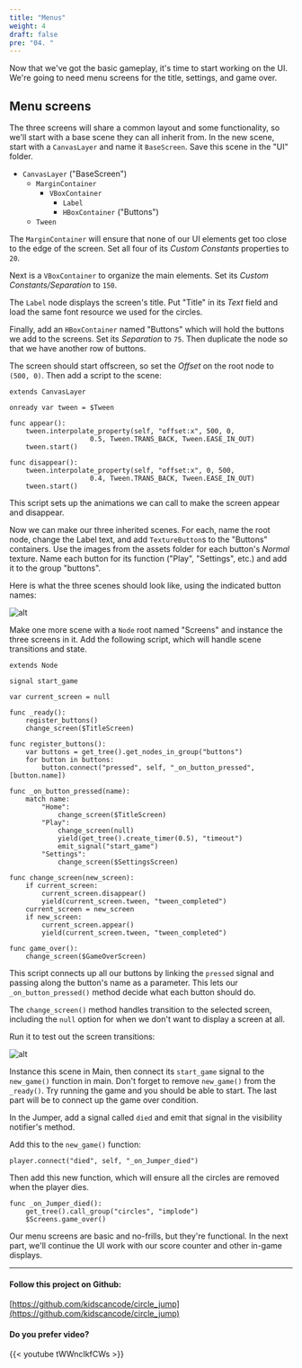 ```yaml
---
title: "Menus"
weight: 4
draft: false
pre: "04. "
---
```


Now that we've got the basic gameplay, it's time to start working on the UI. We're going to need menu screens for the title, settings, and game over.

## Menu screens

The three screens will share a common layout and some functionality, so we'll start with a base scene they can all inherit from. In the new scene, start with a `CanvasLayer` and name it `BaseScreen`. Save this scene in the "UI" folder.

* `CanvasLayer` ("BaseScreen")
  * `MarginContainer`
    * `VBoxContainer`
      * `Label`
      * `HBoxContainer` ("Buttons")
  * `Tween`

The `MarginContainer` will ensure that none of our UI elements get too close to the edge of the screen. Set all four of its _Custom Constants_ properties to `20`.

Next is a `VBoxContainer` to organize the main elements. Set its _Custom Constants/Separation_ to `150`.

The `Label` node displays the screen's title. Put "Title" in its _Text_ field and load the same font resource we used for the circles.

Finally, add an `HBoxContainer` named "Buttons" which will hold the buttons we add to the screens. Set its _Separation_ to `75`. Then duplicate the node so that we have another row of buttons.

The screen should start offscreen, so set the _Offset_ on the root node to `(500, 0)`. Then add a script to the scene:

```gdscript
extends CanvasLayer

onready var tween = $Tween

func appear():
    tween.interpolate_property(self, "offset:x", 500, 0,
                    0.5, Tween.TRANS_BACK, Tween.EASE_IN_OUT)
    tween.start()

func disappear():
    tween.interpolate_property(self, "offset:x", 0, 500,
                    0.4, Tween.TRANS_BACK, Tween.EASE_IN_OUT)
    tween.start()
```

This script sets up the animations we can call to make the screen appear and disappear.

Now we can make our three inherited scenes. For each, name the root node, change the Label text, and add `TextureButton`s to the "Buttons" containers. Use the images from the assets folder for each button's _Normal_ texture. Name each button for its function ("Play", "Settings", etc.) and add it to the group "buttons".

Here is what the three scenes should look like, using the indicated button names:

![alt](/3.x/img/cj_04_01.png)

Make one more scene with a `Node` root named "Screens" and instance the three screens in it. Add the following script, which will handle scene transitions and state.

```gdscript
extends Node

signal start_game

var current_screen = null

func _ready():
    register_buttons()
    change_screen($TitleScreen)

func register_buttons():
    var buttons = get_tree().get_nodes_in_group("buttons")
    for button in buttons:
        button.connect("pressed", self, "_on_button_pressed", [button.name])

func _on_button_pressed(name):
    match name:
        "Home":
            change_screen($TitleScreen)
        "Play":
            change_screen(null)
            yield(get_tree().create_timer(0.5), "timeout")
            emit_signal("start_game")
        "Settings":
            change_screen($SettingsScreen)

func change_screen(new_screen):
    if current_screen:
        current_screen.disappear()
        yield(current_screen.tween, "tween_completed")
    current_screen = new_screen
    if new_screen:
        current_screen.appear()
        yield(current_screen.tween, "tween_completed")

func game_over():
    change_screen($GameOverScreen)
```

This script connects up all our buttons by linking the `pressed` signal and passing along the button's name as a parameter. This lets our `_on_button_pressed()` method decide what each button should do.

The `change_screen()` method handles transition to the selected screen, including the `null` option for when we don't want to display a screen at all.

Run it to test out the screen transitions:

![alt](/3.x/img/cj_04_02.gif)

Instance this scene in Main, then connect its `start_game` signal to the `new_game()` function in main. Don't forget to remove `new_game()` from the `_ready()`. Try running the game and you should be able to start. The last part will be to connect up the game over condition.

In the Jumper, add a signal called `died` and emit that signal in the visibility notifier's method.

Add this to the `new_game()` function:

```gdscript
player.connect("died", self, "_on_Jumper_died")
```

Then add this new function, which will ensure all the circles are removed when the player dies.

```gdscript
func _on_Jumper_died():
    get_tree().call_group("circles", "implode")
    $Screens.game_over()
```

Our menu screens are basic and no-frills, but they're functional. In the next part, we'll continue the UI work with our score counter and other in-game displays.

----------

#### Follow this project on Github:

[https://github.com/kidscancode/circle_jump](https://github.com/kidscancode/circle_jump)

#### Do you prefer video?

{{< youtube tWWncIkfCWs >}}